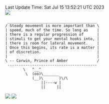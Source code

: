 Last Update Time: 
Sat Jul 15 13:52:21 UTC 2023
<br>![](https://img.shields.io/badge/%E5%A4%A7%E5%AE%B6-%E5%AE%89%E5%AE%89-green)<br>
```
 ________________________________________
/ Steady movement is more important than \
| speed, much of the time. So long as    |
| there is a regular progression of      |
| stimuli to get your mental hooks into, |
| there is room for lateral movement.    |
| Once this begins, its rate is a matter |
| of discretion.                         |
|                                        |
\ -- Corwin, Prince of Amber             /
 ----------------------------------------
        \   ^__^
         \  (oo)\_______
            (__)\       )\/\
                ||----w |
                ||     ||
```
![](https://github-readme-stats.vercel.app/api?username=chenlitw)
![](https://github-readme-stats.vercel.app/api/top-langs/?username=chenlitw)
